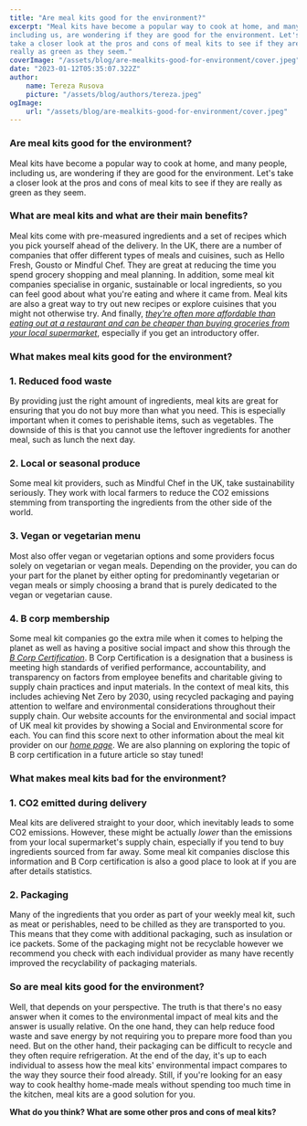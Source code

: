```yaml
---
title: "Are meal kits good for the environment?"
excerpt: "Meal kits have become a popular way to cook at home, and many people,
including us, are wondering if they are good for the environment. Let's
take a closer look at the pros and cons of meal kits to see if they are
really as green as they seem."
coverImage: "/assets/blog/are-mealkits-good-for-environment/cover.jpeg"
date: "2023-01-12T05:35:07.322Z"
author:
    name: Tereza Rusova
    picture: "/assets/blog/authors/tereza.jpeg"
ogImage:
    url: "/assets/blog/are-mealkits-good-for-environment/cover.jpeg"
---
```


### **Are meal kits good for the environment?**

Meal kits have become a popular way to cook at home, and many people, including us, are wondering if they are good for the environment. Let's take a closer look at the pros and cons of meal kits to see if they are really as green as they seem.

### What are meal kits and what are their main benefits?

Meal kits come with pre-measured ingredients and a set of recipes which you pick yourself ahead of the delivery. In the UK, there are a number of companies that offer different types of meals and cuisines, such as Hello Fresh, Gousto or Mindful Chef. They are great at reducing the time you spend grocery shopping and meal planning. In addition, some meal kit companies specialise in organic, sustainable or local ingredients, so you can feel good about what you're eating and where it came from. Meal kits are also a great way to try out new recipes or explore cuisines that you might not otherwise try. And finally, [_they're often more affordable than eating out at a restaurant and can be cheaper than buying groceries from your local supermarket_](https://www.whichmealservice.com/blog/posts/are-meal-kits-worth-it), especially if you get an introductory offer.

### What makes meal kits good for the environment?

### **1. Reduced food waste**

By providing just the right amount of ingredients, meal kits are great for ensuring that you do not buy more than what you need. This is especially important when it comes to perishable items, such as vegetables. The downside of this is that you cannot use the leftover ingredients for another meal, such as lunch the next day.

### **2. Local or seasonal produce**

Some meal kit providers, such as Mindful Chef in the UK, take sustainability seriously. They work with local farmers to reduce the CO2 emissions stemming from transporting the ingredients from the other side of the world.

### **3. Vegan or vegetarian menu**

Most also offer vegan or vegetarian options and some providers focus solely on vegetarian or vegan meals. Depending on the provider, you can do your part for the planet by either opting for predominantly vegetarian or vegan meals or simply choosing a brand that is purely dedicated to the vegan or vegetarian cause.

### **4. B corp membership**

Some meal kit companies go the extra mile when it comes to helping the planet as well as having a positive social impact and show this through the [_B Corp Certification_](https://www.bcorporation.net/en-us/certification). B Corp Certification is a designation that a business is meeting high standards of verified performance, accountability, and transparency on factors from employee benefits and charitable giving to supply chain practices and input materials. In the context of meal kits, this includes achieving Net Zero by 2030, using recycled packaging and paying attention to welfare and environmental considerations throughout their supply chain. Our website accounts for the environmental and social impact of UK meal kit provides by showing a Social and Environmental score for each. You can find this score next to other information about the meal kit provider on our [_home page_](https://www.whichmealservice.com/). We are also planning on exploring the topic of B corp certification in a future article so stay tuned!

### What makes meal kits bad for the environment?

### **1. CO2 emitted during delivery**

Meal kits are delivered straight to your door, which inevitably leads to some CO2 emissions. However, these might be actually _lower_ than the emissions from your local supermarket's supply chain, especially if you tend to buy ingredients sourced from far away. Some meal kit companies disclose this information and B Corp certification is also a good place to look at if you are after details statistics.

### **2. Packaging**

Many of the ingredients that you order as part of your weekly meal kit, such as meat or perishables, need to be chilled as they are transported to you. This means that they come with additional packaging, such as insulation or ice packets. Some of the packaging might not be recyclable however we recommend you check with each individual provider as many have recently improved the recyclability of packaging materials.

### So are meal kits good for the environment?

Well, that depends on your perspective. The truth is that there's no easy answer when it comes to the environmental impact of meal kits and the answer is usually relative. On the one hand, they can help reduce food waste and save energy by not requiring you to prepare more food than you need. But on the other hand, their packaging can be difficult to recycle and they often require refrigeration. At the end of the day, it's up to each individual to assess how the meal kits' environmental impact compares to the way they source their food already. Still, if you're looking for an easy way to cook
healthy home-made meals without spending too much time in the kitchen, meal kits are a good solution for you.

**What do you think? What are some other pros and cons of meal kits?**
